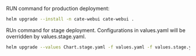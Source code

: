 

RUN command for production deployment:

```bash
helm upgrade --install -n cate-webui cate-webui .
```

RUn command for stage deployment. Configurations in values.yaml will be overridden by values.stage.yaml. 

```bash
helm upgrade --values Chart.stage.yaml -f values.yaml -f values.stage.yaml --install cate-webui-stage -n cate-webui-stage .
```